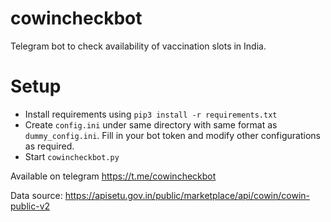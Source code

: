 # cowincheckbot
Telegram bot to check availability of vaccination slots in India.

# Setup
* Install requirements using `pip3 install -r requirements.txt`
* Create `config.ini` under same directory with same format as `dummy_config.ini`. Fill in your bot token and modify other configurations as required.
* Start `cowincheckbot.py`

Available on telegram https://t.me/cowincheckbot

Data source: https://apisetu.gov.in/public/marketplace/api/cowin/cowin-public-v2
